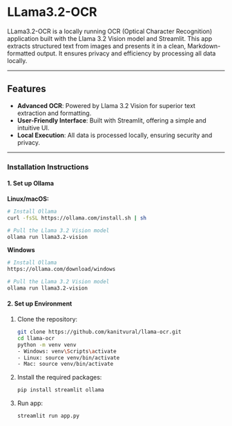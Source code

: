 # LLama3.2-OCR

LLama3.2-OCR is a locally running OCR (Optical Character Recognition) application built with the Llama 3.2 Vision model and Streamlit. This app extracts structured text from images and presents it in a clean, Markdown-formatted output. It ensures privacy and efficiency by processing all data locally.

---

## Features
- **Advanced OCR**: Powered by Llama 3.2 Vision for superior text extraction and formatting.
- **User-Friendly Interface**: Built with Streamlit, offering a simple and intuitive UI.
- **Local Execution**: All data is processed locally, ensuring security and privacy.

---



### Installation Instructions

#### 1. Set up Ollama
**Linux/macOS:**
```bash
# Install Ollama
curl -fsSL https://ollama.com/install.sh | sh

# Pull the Llama 3.2 Vision model
ollama run llama3.2-vision
```

**Windows**
```bash	
# Install Ollama
https://ollama.com/download/windows

# Pull the Llama 3.2 Vision model
ollama run llama3.2-vision
```	
#### 2. Set up Environment

1. Clone the repository:
    ```bash
    git clone https://github.com/kanitvural/llama-ocr.git
    cd llama-ocr
    python -m venv venv
    - Windows: venv\Scripts\activate
    - Linux: source venv/bin/activate
    - Mac: source venv/bin/activate
    ```

2. Install the required packages:
    ```bash
    pip install streamlit ollama
    ```

3. Run app:
    ```bash
    streamlit run app.py
    ```
